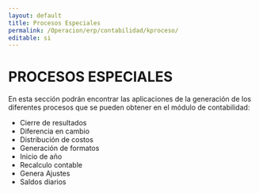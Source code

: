 ```yaml
---
layout: default
title: Procesos Especiales
permalink: /Operacion/erp/contabilidad/kproceso/
editable: si
---
```


# PROCESOS ESPECIALES

En esta sección podrán encontrar las aplicaciones de la generación de los diferentes procesos que se pueden obtener en el módulo de contabilidad:

- Cierre de resultados 
- Diferencia en cambio 
- Distribución de costos
- Generación de formatos
- Inicio de año
- Recalculo contable
- Genera Ajustes
- Saldos diarios
